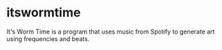 # itswormtime
It's Worm Time is a program that uses music from Spotify to generate art using frequencies and beats.
